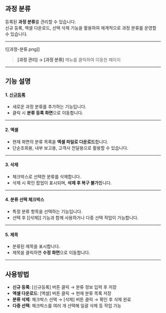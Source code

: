 ## 과정 분류  

등록된 **과정 분류**를 관리할 수 있습니다.  
신규 등록, 엑셀 다운로드, 선택 삭제 기능을 활용하여 체계적으로 과정 분류를 운영할 수 있습니다.  

***  
![[과정-분류.png]]

> **[과정 관리] → [과정 분류]** 메뉴를 클릭하여 이동한 페이지  

***

## 기능 설명  

#### 1. [신규등록](과정-분류-신규등록.md)  
- 새로운 과정 분류를 추가하는 기능입니다.  
- 클릭 시 **분류 등록 화면**으로 이동합니다.  

***  
#### 2. 엑셀  
- 현재 화면의 분류 목록을 **엑셀 파일로 다운로드**합니다.  
- 단순조회용, 내부 보고용, 고객사 전달용으로 활용할 수 있습니다.  

***  
#### 3. 삭제  
- 체크박스로 선택한 분류를 삭제합니다.  
- 삭제 시 확인 팝업이 표시되며, **삭제 후 복구 불가**합니다.  

***  
#### 4. 분류 선택 체크박스  
- 특정 분류 항목을 선택하는 기능입니다.  
- 선택 후 [[삭제]] 기능과 함께 사용하거나 다중 선택 작업이 가능합니다.  

***  
#### 5. 제목  
- 분류된 제목을 표시합니다.  
- 제목을 클릭하면 **수정 화면**으로 이동합니다.  

***  
## 사용방법  
- **신규 등록**: [신규등록] 버튼 클릭 → 분류 정보 입력 후 저장  
- **엑셀 다운로드**: [엑셀] 버튼 클릭 → 현재 분류 목록 저장  
- **분류 삭제**: 체크박스 선택 → [삭제] 버튼 클릭 → 확인 후 삭제 완료  
- **다중 선택**: 체크박스를 여러 개 선택해 일괄 삭제 등 작업 가능  
